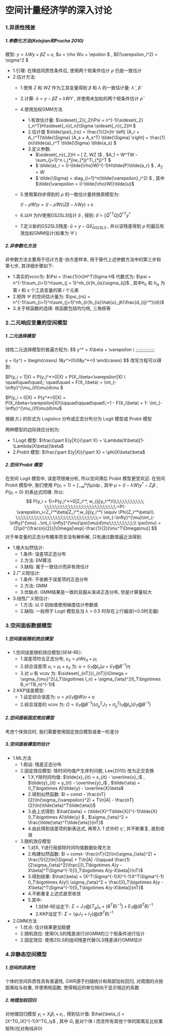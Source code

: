 # 空间计量经济学的深入讨论

### 1.异质性残差

##### 1.参数化方法(Kelejian和Prucha 2010)

模型: $y = \lambda Wy + \beta Z + u$, $u = \rho Wu + \epsilon $  , $E(\varepsilon_i^2) = \sigma^2 $ 

- 1.引理: 在降低同质性条件后, 使用两个矩条件估计 $\rho$ 仍是一致估计
- 2.估计方法: 
    - 1.使用 $Z$ 和 $WZ$ 作为工具变量得到 $β$ 和 $λ$ 的一致估计量: $\tilde{\lambda}$ , $\tilde{\beta}$ 
    
    - 2.计算: $\tilde{u} = y - \tilde{\beta} Z + \tilde{\lambda}WY$ , 并使用未加权的两个矩条件估计 $\check{\rho}$ 
    
    - 4.使用加权GMM方法
        - 1.有效估计量: $\sideset{_2}{_2}\Psi = n^{-1}\sideset{_2}{_n^T}H\sideset{_n}{_n}\Sigma \sideset{_n}{_2}H $ 
        - 2.估计值 $\tilde{\psi}_{rs} = \frac{1}{2n}tr \left[   (A_r + A_r^T)\tilde{\Sigma} (A_s + A_s^T) \tilde{\Sigma}    \right] +  \frac{1}{n}\tilde{a}_r^T \tilde{\Sigma} \tilde{a_s}   $ 
        - 3.定义参数:
            - $\sideset{_n}{_2}H = [ Z, WZ ]$ ,  $A_1 = W^TW - \sum_{j=1}^n i_{*j}w_{*j}^Ti_{*j}^T $ 
            - $ \tilde{a}_r = (I-\tilde{\rho}W)^{-1}H\tilde{P}\tilde{a_r} $ , $A_2 = W$ 
            - $ \tilde{\Sigma} = diag_{i=1}^n(\tilde{\varepsilon}_i^2) $ , 其中 $\tilde{\varepsilon = (I-\tilde{\rho}W)}\tilde{u}$ 
        
    - 5.使用第四步得到的 $\rho$ 的一致估计量转换原模型为: 
    
        $(I-\tilde{\rho} W)y = (I-\tilde{\rho}W)(Z\beta - \lambda Wy) + \varepsilon$ 
    
    - 6.以H 为IV使用GS2SLS估计 $δ$ , 得到:  $\hat{\delta} = [\hat{Q}^{*T}Q]\hat{Q}^{*T}y^*$ 
    
    - 7.定义新的GS2SLS残差: $\hat{u} = y - Q\hat{\delta}_{GS2SLS}$ , 并以该残差得到 $\rho$ 的最后有效加权GMM估计(权重为 $\Psi$ ) 

##### 2.非参数化方法

非参数方法主要用于估计方差-协方差样本, 用于替代上述参数方法中的第三步和第七步, 其详细步骤如下: 

- 1.真实的vcov为: $\Psi = \frac{1}{n}H^T\Sigma H$ 代数式为: $\psi = n^{-1}\sum_{i=1}^n\sum_{j = 1}^nh_{ir}h_{is}\sigma_{ij}$ , 其中$h_{ir}$ 和 $h_{is}$ 为第 $r$ 和 $s$ 个工具变量的第 $i$ 个元素
- 2.矩阵 $\Psi$ 的空间估计量为: $\psi_{rs} = n^{-1}\sum_{i=1}^n\sum_{j=1}^nh_{ir}h_{is}\hat{u}_jK(\frac{d_{ij}^*}{d})$ 
- 3.关于核函数的选择: 核函数包括均匀核, 三角核等

### 2.二元响应变量的空间模型

##### 1.二元选择模型

线性二元选择模型的普遍方程为:
$$
y^* = X\beta + \varepsilon  \\ \;\;\;\;\;\;\;\;\;\;\;\;\;\;

y = I(y^*) = \begin{cases} 1&y^*>0\\\\0&y^*<0 \end{cases}
$$
改写方程可以得到: 

$P(y_i = 1|X) = P(y_i^*>0|X) = P(X_i\beta<\varepsilon|X)    \\  \quad\quad\quad\;\; \quad\quad = F(X_i\beta) = \int_{-\infty}^{\mu_i}f(\mu)d\mu $ 

$P(y_i = 0|X) = P(y^*<0|X) = P(X_i\beta<\varepsilon|X)\\\qquad\qquad\quad\;=1 - F(X_i\beta) = 1- \int_{-\infty}^{\mu_i}f(\mu)d\mu$ 

根据 $f(.)$ 的形式为 Logistics 分布或正态分布分为 Logit 模型或 Probit 模型



两种模型的边际效应分别为: 

- 1.Logit 模型: $\frac{\part E(y|X)}{\part X} = \Lambda(X\beta)[1-\Lambda(X\beta)]\beta$ 
- 2.Probit 模型: $\frac{\part E(y|X)}{\part X} = \phi(X\beta)\beta$ 

##### 2.空间 Probit 模型

在空间 Logit 模型中, 误差项很难分析, 所以空间滞后 Probit 模型更受欢迎. 在空间 Probit 模型中, 我们使用 $P(y_i = 1) = \int_{-\infty}^{\mu_i}f(\mu)d\mu$ , 其中 $\mu = (I-\lambda W)y^* - Z_i\beta$ , $P(y_i = 0)$ 的表达式同理. 所以: 
$$
P(y_i = 1)=P(y_i^*>0|Z_i^*, w_{ij}y_i^*)\\\;\;\;\;\;\;\;\;\;\;\; \;\;\;\;\;\;\;\;\;\;\;\;\;\;\;\;\;\;\;\;\;\;\;\;\;\;\;=P(-\varepsilon_i<Z_i^*\beta|Z_i^*,w_{ij}y_i^*)   \equiv \Phi(Z_i^*\beta)\\ \;\;\;\;\;\;\;\;\;\;\;\;\;\;\;\;\;\;\;\;\;\;\;\;\;\;\;\;\;\;\;= \int_{-\infty}^{\mu}\int_{-\infty}^{\mu}...\int_{-\infty}^{\mu}\psi(\mu)d\mu\;\;\;\;\;\;\;\;\;\\ \psi(\mu) = (2\pi)^{\frac{n}{2}}|\Omega|\exp[-\frac{1}{2}(\mu^T\Omega\mu)]
$$
对于单变量的正态分布概率而言没有解析解, 只有通过数值逼近法得到.

- 1.极大似然估计:
    - 1.条件: 误差项正态分布
    - 2.方法: EM算法
    - 3.缺陷: 属于一致估计而非有效估计
- 2.广义矩估计:
    - 1.条件: 不依赖于误差项的正态分布
    - 2.方法: GMM
    - 3.优缺点: GMM结果是一致的且服从渐进正态分布, 但是计算量较大
- 3.线性广义矩估计:
    - 1.方法: 以 0 初始值使用梯度估计参数值
    - 2.缺陷: 一般用于 Logit 模型且当 λ > 0.5 时存在上行偏误(<0.5时无偏)

### 3.空间面板数据模型

##### 1.空间面板随机效应模型

- 1.空间误差随机效应模型(SEM-RE): 
    - 1.误差项符合正态分布, $\varepsilon_{it} = \rho W\varepsilon_{it} + \mu_i$ 
    - 2.综合误差项 $u_i = \mu_i + \varepsilon_{it}$ 为: $u = (i_T\bigotimes I_n)\mu + (I_T\bigotimes B^{-1})\eta$ 
    - 3.对 u 有 vcov 为: $\sideset{_{nT}}{_{nT}}\Omega = \sigma_{\mu}^2(J_T\bigotimes I_n) + \sigma_{\eta}^2(I_T\bigotimes B_n^TB_n)^{-1}$ 
- 2.KKP误差模型:
    - 1.设定综合误差为: $u = \rho(I_T\bigotimes W)u + \eta$ 
    - 2.综合误差的 vcov 为: $\Omega = (I_T\bigotimes B^{-1})(\sigma_{\mu}^2J_T + \sigma_{\mu}^2I_T\bigotimes I_n)(I_T\bigotimes B^{-1})$  

##### 2.空间面板固定效应模型

考虑个体效应时, 我们需要使用固定效应模型或者一阶差分

##### 3.空间面板模型的估计

- 1.ML方法
    - 1.假设: 残差正态分布
    - 2.固定效应模型: 除时间均值产生序列问题, Lee(2010) 改为正交变换
        - 1.X,Y除时间均值: $\tilde{x}_{it} = x_{it} - \overline{x}_i$ , $\tilde{y}_{it} = y_{it} - \overline{y}_i$ , $\tilde{\eta} = (I_T\bigotimes A)\tilde{y} - \overline{X}\beta$ 
        - 2.得到似然函数: $l = const - \frac{nT}{2}\ln(\sigma_{\varepsilon}^2) + T\ln|A| - \frac{nT}{2}\ln(\tilde{\eta}^T\tilde{\eta})$ 
        - 3.由上式得到: $\hat{\beta} = (\tilde{X}^T\tilde{X})^{-1}\tilde{X}(I_T\bigotimes A)\tilde{y} $ , $\sigma_{\eta}^2 = \frac{\tilde{\eta}^T\tilde{\eta}}{nT}$ 
        - 4.由此得到误差项的新表达式, 再带入 1 式中的 $\tilde{\eta}$ , 并不断重复, 直到收敛
    - 3.随机效应模型
        - 1.对X, Y进行局部除时间均值数据处理方法
        - 2.构建似然函数: $l = const- \frac{nT}{2}\ln(\sigma_{\eta}^2) + \frac{1}{2}\ln|\Sigma| + T\ln|A| -\\\qquad \frac{1}{2\sigma_{\eta}^2}\frac{|(I_T\bigotimes A)y - X\beta|^T\Sigma^{-1}|(I_T\bigotimes A)y-X\beta|}{nT}$  
        - 3.得到结果: $\hat{\beta} = (X^T\Sigma^{-1}X)^{-1}X^T\Sigma^{-1}(I_T\bigotimes A)y\\ \sigma_{\eta}^2 = \frac{[(I_T\bigotimes A)y - X\beta]^T\Sigma^{-1}[(I_T\bigotimes A)y-X\beta]}{nT}$  
        - 4.不断重复上述式直至收敛
        - 5.其中: 
            - 1.SEM-RE设定下: $\Sigma = J_T\bigotimes [T_{\psi}I_n+(B^TB)^{-1}] + E_T\bigotimes (B^TB)^{-1}$ 
            - 2.KKP设定下: $\Sigma = (\psi J_T + I_T)\bigotimes (B^TB)^{-1}$ 
- 2.GMM方法
    - 1.优点: 估计结果更加稳健
    - 2.随机效应: 使用OLS的残差进行对GMM的三个矩条件进行估计
    - 2.固定效应: 使用2SLS的组间残差代替OLS残差进行GMM估计

### 4.非静态空间模型

##### 1.空间的异质性

个体的空间异质性具有普遍性, GWR源于扫描统计和局部加权回归, 对周围的点按距离给与权重, 并使用核函数, 使得相近的单位倾向于显示相近的系数

##### 2.地理加权回归

对地理回归模型 $y_i = X_i\beta_i + \varepsilon_i$ , 得到估计值: $\hat{\beta_i} = [X^TG_iX]^{-1}X^TG_iy$ , 其中 $G_i$ 是对个体 $i$ 而言所有其他个体的距离反比权重矩阵(仅对角线非0)


























